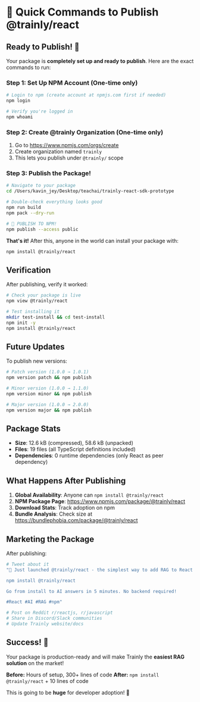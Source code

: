 # 🚀 Quick Commands to Publish @trainly/react

## Ready to Publish! 🎉

Your package is **completely set up and ready to publish**. Here are the exact commands to run:

### Step 1: Set Up NPM Account (One-time only)

```bash
# Login to npm (create account at npmjs.com first if needed)
npm login

# Verify you're logged in
npm whoami
```

### Step 2: Create @trainly Organization (One-time only)

1. Go to https://www.npmjs.com/orgs/create
2. Create organization named `trainly`
3. This lets you publish under `@trainly/` scope

### Step 3: Publish the Package!

```bash
# Navigate to your package
cd /Users/kavin_jey/Desktop/teachai/trainly-react-sdk-prototype

# Double-check everything looks good
npm run build
npm pack --dry-run

# 🚀 PUBLISH TO NPM!
npm publish --access public
```

**That's it!** After this, anyone in the world can install your package with:

```bash
npm install @trainly/react
```

## Verification

After publishing, verify it worked:

```bash
# Check your package is live
npm view @trainly/react

# Test installing it
mkdir test-install && cd test-install
npm init -y
npm install @trainly/react
```

## Future Updates

To publish new versions:

```bash
# Patch version (1.0.0 → 1.0.1)
npm version patch && npm publish

# Minor version (1.0.0 → 1.1.0)
npm version minor && npm publish

# Major version (1.0.0 → 2.0.0)
npm version major && npm publish
```

## Package Stats

- **Size**: 12.6 kB (compressed), 58.6 kB (unpacked)
- **Files**: 19 files (all TypeScript definitions included)
- **Dependencies**: 0 runtime dependencies (only React as peer dependency)

## What Happens After Publishing

1. **Global Availability**: Anyone can `npm install @trainly/react`
2. **NPM Package Page**: https://www.npmjs.com/package/@trainly/react
3. **Download Stats**: Track adoption on npm
4. **Bundle Analysis**: Check size at https://bundlephobia.com/package/@trainly/react

## Marketing the Package

After publishing:

```bash
# Tweet about it
"🚀 Just launched @trainly/react - the simplest way to add RAG to React apps!

npm install @trainly/react

Go from install to AI answers in 5 minutes. No backend required!

#React #AI #RAG #npm"

# Post on Reddit r/reactjs, r/javascript
# Share in Discord/Slack communities
# Update Trainly website/docs
```

## Success! 🎉

Your package is production-ready and will make Trainly the **easiest RAG solution** on the market!

**Before:** Hours of setup, 300+ lines of code
**After:** `npm install @trainly/react` + 10 lines of code

This is going to be **huge** for developer adoption! 🚀
